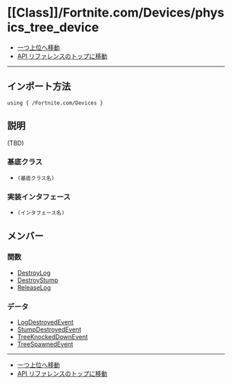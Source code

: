 # [[Class]]/Fortnite.com/Devices/physics_tree_device

- [一つ上位へ移動](../main.md)
- [API リファレンスのトップに移動](../../../main.md)

---

## インポート方法

```verse
using { /Fortnite.com/Devices }
```

## 説明

(TBD)

### 基底クラス

- `(基底クラス名)`

### 実装インタフェース

- `(インタフェース名)`

## メンバー

### 関数

- [DestroyLog](./F_DestroyLog/main.md)
- [DestroyStump](./F_DestroyStump/main.md)
- [ReleaseLog](./F_ReleaseLog/main.md)

### データ

- [LogDestroyedEvent](./D_LogDestroyedEvent/main.md)
- [StumpDestroyedEvent](./D_StumpDestroyedEvent/main.md)
- [TreeKnockedDownEvent](./D_TreeKnockedDownEvent/main.md)
- [TreeSpawnedEvent](./D_TreeSpawnedEvent/main.md)

---

- [一つ上位へ移動](../main.md)
- [API リファレンスのトップに移動](../../../main.md)
